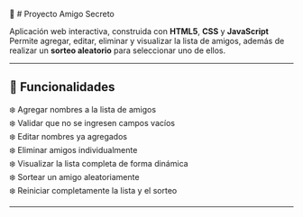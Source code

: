 🎁 # Proyecto Amigo Secreto

Aplicación web interactiva, construida con **HTML5**, **CSS** y **JavaScript** 
Permite agregar, editar, eliminar y visualizar la lista de amigos, además de realizar un **sorteo aleatorio** para seleccionar uno de ellos.    
 

---  
  
## 🚀 Funcionalidades  
  
❄️  Agregar nombres a la lista de amigos   
❄️  Validar que no se ingresen campos vacíos  
❄️  Editar nombres ya agregados  
❄️  Eliminar amigos individualmente  
❄️  Visualizar la lista completa de forma dinámica  
❄️  Sortear un amigo aleatoriamente  
❄️  Reiniciar completamente la lista y el sorteo  

---
